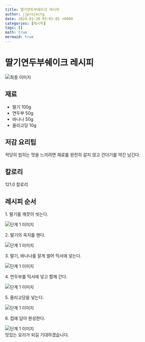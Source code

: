 ```yaml
---
title: 딸기연두부쉐이크 레시피
author: jjprojectg
date: 2024-01-20 03:01:01 +0000
categories: [레시피]
tags: []
math: true
mermaid: true
---
```

<meta name="og:type" content="website"/>
<meta charset="UTF-8"/>
<div class="header">
  <h1>딸기연두부쉐이크 레시피</h1>
</div>

<div class="container my-4">
  <div class="row">
    <div class="col-12 col-md-6">
      <div class="recipe-image">
        <img src="http://www.foodsafetykorea.go.kr/uploadimg/20141118/20141118102045_1416273645494.jpg" class="step-image" alt="최종 이미지"/>
      </div>
    </div>
    <div class="col-12 col-md-6">
      <div class="ingredients">
        <h2>재료</h2>
        <ul class="card">
          <li> 딸기 100g </li>
          <li>  연두부 50g </li>
          <li>  바나나 50g </li>
          <li>  올리고당 10g </li>
</ul>
      </div>
    </div>
    <div class="col-12 col-md-6">
      <div class="ingredients">
        <h2>저감 요리팁</h2>
        <div class="card"> 
          <p>
            적당히 씹히는 맛을 느끼려면 재료를 완전히 갈지 않고 건더기를 약간 남긴다.
          </p>
        </div>
      </div>
      <div class="ingredients">
        <h2>칼로리</h2>
        <div class="card"> 
          <p>
            121.0 칼로리
          </p>
        </div>
      </div>
    </div>
  </div>

  <h2 class="my-4">레시피 순서</h2>
  <div class="card recipe-card">
    <div class="card-body recipe-step">
      <p class="card-text step-description">1. 딸기를 깨끗이 씻는다.</p>
      <img src="http://www.foodsafetykorea.go.kr/uploadimg/cook/772-1.jpg" alt="단계 1 이미지" class="step-image"/>
    </div>
  </div>
  <div class="card recipe-card">
    <div class="card-body recipe-step">
      <p class="card-text step-description">2. 딸기의 꼭지를 뗀다.</p>
      <img src="http://www.foodsafetykorea.go.kr/uploadimg/cook/772-2.jpg" alt="단계 1 이미지" class="step-image"/>
    </div>
  </div>
  <div class="card recipe-card">
    <div class="card-body recipe-step">
      <p class="card-text step-description">3. 딸기, 바나나를 잘게 썰어 믹서에 넣는다.</p>
      <img src="http://www.foodsafetykorea.go.kr/uploadimg/cook/772-3.jpg" alt="단계 1 이미지" class="step-image"/>
    </div>
  </div>
  <div class="card recipe-card">
    <div class="card-body recipe-step">
      <p class="card-text step-description">4. 연두부를 믹서에 넣고 함께 간다.</p>
      <img src="http://www.foodsafetykorea.go.kr/uploadimg/cook/772-4.jpg" alt="단계 1 이미지" class="step-image"/>
    </div>
  </div>
  <div class="card recipe-card">
    <div class="card-body recipe-step">
      <p class="card-text step-description">5. 올리고당을 넣는다.</p>
      <img src="http://www.foodsafetykorea.go.kr/uploadimg/cook/772-5.jpg" alt="단계 1 이미지" class="step-image"/>
    </div>
  </div>
  <div class="card recipe-card">
    <div class="card-body recipe-step">
      <p class="card-text step-description">6. 컵에 담아 완성한다.</p>
      <img src="http://www.foodsafetykorea.go.kr/uploadimg/cook/772-6.jpg" alt="단계 1 이미지" class="step-image"/>
    </div>
  </div>

</div>
맛있는 요리가 되길 기대하겠습니다.
